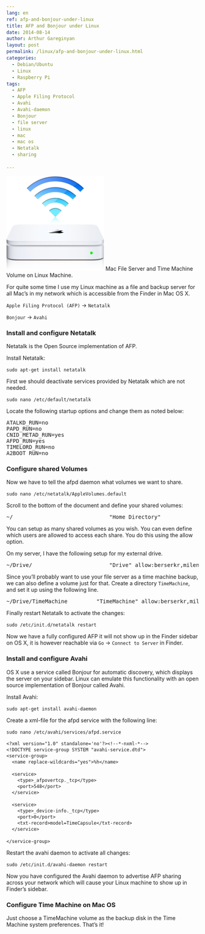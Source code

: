 ```yaml
---
lang: en
ref: afp-and-bonjour-under-linux
title: AFP and Bonjour under Linux
date: 2014-08-14
author: Arthur Gareginyan
layout: post
permalink: /linux/afp-and-bonjour-under-linux.html
categories:
  - Debian/Ubuntu
  - Linux
  - Raspberry Pi
tags:
  - AFP
  - Apple Filing Protocol
  - Avahi
  - Avahi-daemon
  - Bonjour
  - file server
  - linux
  - mac
  - mac os
  - Netatalk
  - sharing

---
```


![thumb](/images/thumbnail/time-capsule.png)
Mac File Server and Time Machine Volume on Linux Machine.

For quite some time I use my Linux machine as a file and backup server for all Mac’s in my network which is accessible from the Finder in Mac OS X.

`Apple Filing Protocol (AFP)` -&gt; `Netatalk`

`Bonjour` -&gt; `Avahi`


### Install and configure Netatalk

Netatalk is the Open Source implementation of AFP.

Install Netatalk:

```
sudo apt-get install netatalk
```

First we should deactivate services provided by Netatalk which are not needed.

```
sudo nano /etc/default/netatalk
```

Locate the following startup options and change them as noted below:

<pre>
ATALKD_RUN=no
PAPD_RUN=no
CNID_METAD_RUN=yes
AFPD_RUN=yes
TIMELORD_RUN=no
A2BOOT_RUN=no
</pre>


### Configure shared Volumes

Now we have to tell the afpd daemon what volumes we want to share.

```
sudo nano /etc/netatalk/AppleVolumes.default
```

Scroll to the bottom of the document and define your shared volumes:

<pre>
~/                      		"Home Directory"
</pre>

You can setup as many shared volumes as you wish. You can even define which users are allowed to access each share. You do this using the allow option.

On my server, I have the following setup for my external drive.

<pre>
~/Drive/                		"Drive" allow:berserkr,milena
</pre>

Since you’ll probably want to use your file server as a time machine backup, we can also define a volume just for that. Create a directory `TimeMachine`, and set it up using the following line.

<pre>
~/Drive/TimeMachine     	"TimeMachine" allow:berserkr,milena  options:tm
</pre>

Finally restart Netatalk to activate the changes:

```
sudo /etc/init.d/netatalk restart
```

Now we have a fully configured AFP it will not show up in the Finder sidebar on OS X, it is however reachable via `Go` -&gt; `Connect to Server` in Finder.


### Install and configure Avahi

OS X use a service called Bonjour for automatic discovery, which displays the server on your sidebar. Linux can emulate this functionality with an open source implementation of Bonjour called Avahi.

Install Avahi:

```
sudo apt-get install avahi-daemon
```

Create a xml-file for the afpd service with the following line:

```
sudo nano /etc/avahi/services/afpd.service
```


```
<?xml version="1.0" standalone='no'?><!--*-nxml-*-->
<!DOCTYPE service-group SYSTEM "avahi-service.dtd">
<service-group>
  <name replace-wildcards="yes">%h</name>

  <service>
    <type>_afpovertcp._tcp</type>
    <port>548</port>
  </service>

  <service>
    <type>_device-info._tcp</type>
    <port>0</port>
    <txt-record>model=TimeCapsule</txt-record>
  </service>

</service-group>
```

Restart the avahi daemon to activate all changes:

```
sudo /etc/init.d/avahi-daemon restart
```

Now you have configured the Avahi daemon to advertise AFP sharing across your network which will cause your Linux machine to show up in Finder’s sidebar.


### Configure Time Machine on Mac OS

Just choose a TimeMachine volume as the backup disk in the Time Machine system preferences. That’s it!
